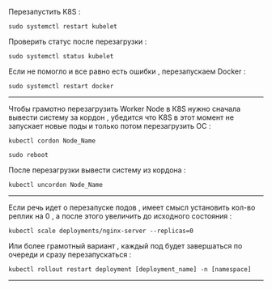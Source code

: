Перезапустить K8S : 

```
sudo systemctl restart kubelet
```

Проверить статус после перезагрузки : 

```
sudo systemctl status kubelet
```

Если не помогло и все равно есть ошибки , перезапускаем Docker :

```
sudo systemctl restart docker
```

----
Чтобы грамотно перезагрузить Worker Node в К8S нужно сначала вывести систему за кордон , убедится что K8S в этот момент не запускает новые поды и только потом перезагрузить ОС :

```
kubectl cordon Node_Name
```

```
sudo reboot
```

После перезагрузки вывести систему из кордона : 

```
kubectl uncordon Node_Name
```

----

Если речь идет о перезапуске подов , имеет смысл установить кол-во реплик на 0 , а после этого увеличить до исходного состояния : 

```
kubectl scale deployments/nginx-server --replicas=0
```

Или более грамотный вариант , каждый под будет завершаться по очереди и сразу перезапускаться  : 

```
kubectl rollout restart deployment [deployment_name] -n [namespace]
```

----

